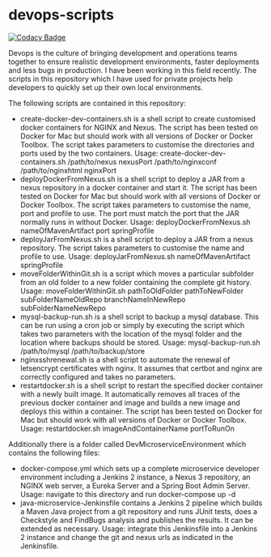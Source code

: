 # devops-scripts

[![Codacy Badge](https://api.codacy.com/project/badge/Grade/51dd130072b04844bc98fa7f019ae7d0)](https://app.codacy.com/manual/dave_33/devops-scripts?utm_source=github.com&utm_medium=referral&utm_content=daveajlee/devops-scripts&utm_campaign=Badge_Grade_Dashboard)

Devops is the culture of bringing development and operations teams together to ensure realistic development environments, faster deployments and less bugs in production. I have been working in this field recently. The scripts in this repository which I have used for private projects help developers to quickly set up their own local environments.

The following scripts are contained in this repository:
*   create-docker-dev-containers.sh is a shell script to create customised docker containers for NGINX and Nexus. The script has been tested on Docker for Mac but should work with all versions of Docker or Docker Toolbox. The script takes parameters to customise the directories and ports used by the two containers. Usage: create-docker-dev-containers.sh /path/to/nexus nexusPort /path/to/nginxconf /path/to/nginxhtml nginxPort
*   deployDockerFromNexus.sh is a shell script to deploy a JAR from a nexus repository in a docker container and start it. The script has been tested on Docker for Mac but should work with all versions of Docker or Docker Toolbox. The script takes parameters to customise the name, port and profile to use. The port must match the port that the JAR normally runs in without Docker. Usage: deployDockerFromNexus.sh nameOfMavenArtifact port springProfile 
*   deployJarFromNexus.sh is a shell script to deploy a JAR from a nexus repository. The script takes parameters to customise the name and profile to use. Usage: deployJarFromNexus.sh nameOfMavenArtifact springProfile 
*   moveFolderWithinGit.sh is a script which moves a particular subfolder from an old folder to a new folder containing the complete git history. Usage: moveFolderWithinGit.sh pathToOldFolder pathToNewFolder subFolderNameOldRepo branchNameInNewRepo subFolderNameNewRepo
*   mysql-backup-run.sh is a shell script to backup a mysql database. This can be run using a cron job or simply by executing the script which takes two parameters with the location of the mysql folder and the location where backups should be stored. Usage: mysql-backup-run.sh /path/to/mysql /path/to/backup/store
*   nginxsshrenewal.sh is a shell script to automate the renewal of letsencrypt certificates with nginx. It assumes that certbot and nginx are correctly configured and takes no parameters.
*   restartdocker.sh is a shell script to restart the specified docker container with a newly built image. It automatically removes all traces of the previous docker container and image and builds a new image and deploys this within a container. The script has been tested on Docker for Mac but should work with all versions of Docker or Docker Toolbox. Usage: restartdocker.sh imageAndContainerName portToRunOn

Additionally there is a folder called DevMicroserviceEnvironment which contains the following files:
*   docker-compose.yml which sets up a complete microservice developer environment including a Jenkins 2 instance, a Nexus 3 repository, an NGINX web server, a Eureka Server and a Spring Boot Admin Server. Usage: navigate to this directory and run docker-compose up -d
*   java-microservice-Jenkinsfile contains a Jenkins 2 pipeline which builds a Maven Java project from a git repository and runs JUnit tests, does a Checkstyle and FindBugs analysis and publishes the results. It can be extended as necessary. Usage: integrate this Jenkinsfile into a Jenkins 2 instance and change the git and nexus urls as indicated in the Jenkinsfile.
